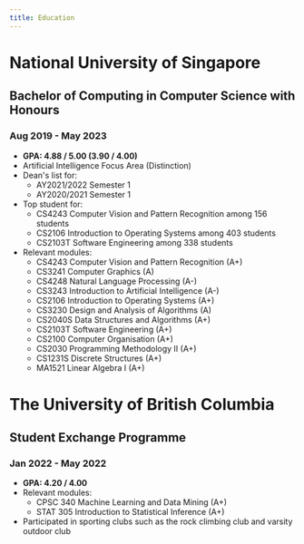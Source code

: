 ```yaml
---
title: Education
---
```


# National University of Singapore

## Bachelor of Computing in Computer Science with Honours

### Aug 2019 - May 2023

- **GPA: 4.88 / 5.00 (3.90 / 4.00)**
- Artificial Intelligence Focus Area (Distinction)
- Dean's list for:
	- AY2021/2022 Semester 1
	- AY2020/2021 Semester 1
- Top student for:
	- CS4243 Computer Vision and Pattern Recognition among 156 students
	- CS2106 Introduction to Operating Systems among 403 students
	- CS2103T Software Engineering among 338 students
- Relevant modules:
	- CS4243 Computer Vision and Pattern Recognition (A+)
	- CS3241 Computer Graphics (A)
	- CS4248 Natural Language Processing (A-)
	- CS3243 Introduction to Artificial Intelligence (A-)
	- CS2106 Introduction to Operating Systems (A+)
	- CS3230 Design and Analysis of Algorithms (A)
	- CS2040S Data Structures and Algorithms (A+)
	- CS2103T Software Engineering (A+)
	- CS2100 Computer Organisation (A+)
	- CS2030 Programming Methodology II (A+)
	- CS1231S Discrete Structures (A+)
	- MA1521 Linear Algebra I (A+)

# The University of British Columbia

## Student Exchange Programme

### Jan 2022 - May 2022

- **GPA: 4.20 / 4.00**
- Relevant modules:
	- CPSC 340 Machine Learning and Data Mining (A+)
	- STAT 305 Introduction to Statistical Inference (A+)
- Participated in sporting clubs such as the rock climbing club and varsity outdoor club
